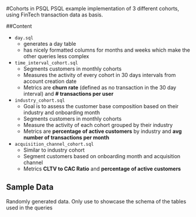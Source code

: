 #Cohorts in PSQL
PSQL example implementation of 3 different cohorts, using FinTech transaction data as basis.  

##Content
* `day.sql` 
    * generates a day table  
    * has nicely formatted columns for months and weeks which make the other queries less complex  
* `time_interval_cohort.sql`  
    * Segments customers in monthly cohorts  
    * Measures the activity of every cohort in 30 days intervals from account creation date  
    * Metrics are **churn rate** (defined as no transaction in the 30 day interval) and **# transactions per user**  
* `industry_cohort.sql`  
    * Goal is to assess the customer base composition based on their industry and onboarding month   
    * Segments customers in monthly cohorts  
    * Measure the activity of each cohort grouped by their industry  
    * Metrics are **percentage of active customers** by industry and **avg number of transactions per month**  
* `acquisition_channel_cohort.sql`  
    * Similar to industry cohort
    * Segment customers based on onboarding month and acquisition channel
    * Metrics **CLTV to CAC Ratio** and **percentage of active customers**

## Sample Data
Randomly generated data. Only use to showcase the schema of the tables used in the queries  
